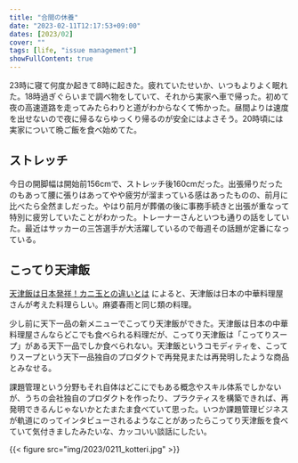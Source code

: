 ```yaml
---
title: "合間の休養"
date: "2023-02-11T12:17:53+09:00"
dates: [2023/02]
cover: ""
tags: [life, "issue management"]
showFullContent: true
---
```


23時に寝て何度か起きて8時に起きた。疲れていたせいか、いつもよりよく眠れた。18時過ぎぐらいまで調べ物をしていて、それから実家へ車で帰った。初めて夜の高速道路を走ってみたらわりと道がわからなくて怖かった。昼間よりは速度を出せないので夜に帰るならゆっくり帰るのが安全にはよさそう。20時頃には実家について晩ご飯を食べ始めてた。

## ストレッチ

今日の開脚幅は開始前156cmで、ストレッチ後160cmだった。出張帰りだったのもあって腰に張りはあってやや疲労が溜まっている感はあったものの、前月に比べたら全然ましだった。やはり前月が葬儀の後に事務手続きと出張が重なって特別に疲労していたことがわかった。トレーナーさんといつも通りの話をしていた。最近はサッカーの三笘選手が大活躍しているので毎週その話題が定番になっている。

## こってり天津飯

[天津飯は日本発祥！カニ玉との違いとは](https://www.cookdoor.jp/chinese-food/dictionary/21228_china_028/) によると、天津飯は日本の中華料理屋さんが考えた料理らしい。麻婆春雨と同じ類の料理。

少し前に天下一品の新メニューでこってり天津飯ができた。天津飯は日本の中華料理屋さんならどこでも食べられる料理だが、こってり天津飯は「こってりスープ」がある天下一品でしか食べられない。天津飯というコモディティを、こってりスープという天下一品独自のプロダクトで再発見または再発明したような商品とみなせる。

課題管理という分野もそれ自体はどこにでもある概念やスキル体系でしかないが、うちの会社独自のプロダクトを作ったり、プラクティスを構築できれば、再発明できるんじゃないかとたまたま食べていて思った。いつか課題管理ビジネスが軌道にのってインタビューされるようなことがあったらこってり天津飯を食べていて気付きましたみたいな、カッコいい談話にしたい。

{{< figure src="img/2023/0211_kotteri.jpg" >}}
